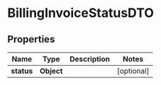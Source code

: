 # BillingInvoiceStatusDTO

## Properties
Name | Type | Description | Notes
------------ | ------------- | ------------- | -------------
**status** | **Object** |  |  [optional]
